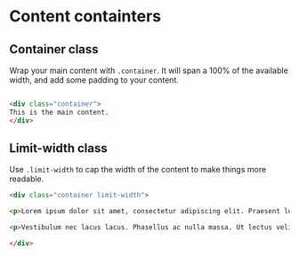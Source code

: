 # Content containters

## Container class

Wrap your main content with `.container`. It will span a 100% of the available width, and add some padding to your content.

```html

<div class="container">
This is the main content.
</div>
```

## Limit-width class

Use `.limit-width` to cap the width of the content to make things more readable.

```html
<div class="container limit-width">

<p>Lorem ipsum dolor sit amet, consectetur adipiscing elit. Praesent luctus elementum purus ac faucibus. Nunc felis enim, dignissim et tempor eu, efficitur lacinia odio. Nulla non facilisis nisl. Integer sodales vehicula finibus. Cras sodales enim eget nunc venenatis rhoncus. Duis placerat urna a nisl rhoncus tempus. In hac habitasse platea dictumst. Aliquam vulputate molestie nisi eu dignissim. Orci varius natoque penatibus et magnis dis parturient montes, nascetur ridiculus mus. Proin at augue justo.</p>

<p>Vestibulum nec lacus lacus. Phasellus ac nulla massa. Ut lectus velit, aliquam non nisl nec, tincidunt finibus mi. Ut accumsan elit nec ipsum mollis, ac finibus sem euismod. Maecenas a felis sed lectus fermentum convallis. Sed vel fermentum dui, nec egestas purus. Duis a blandit nunc. Vivamus ornare efficitur consequat. Suspendisse vitae tempor dolor.</p>

</div>
```
